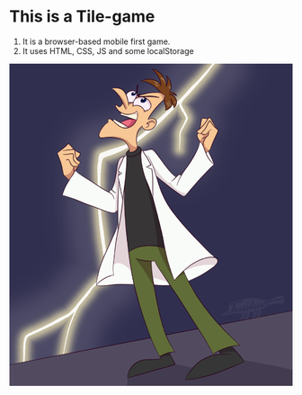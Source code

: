 # This is a Tile-game
1. It is a browser-based mobile first game.
1. It uses HTML, CSS, JS and some localStorage

![snapshot](/assets/doofenshmirtz.png)